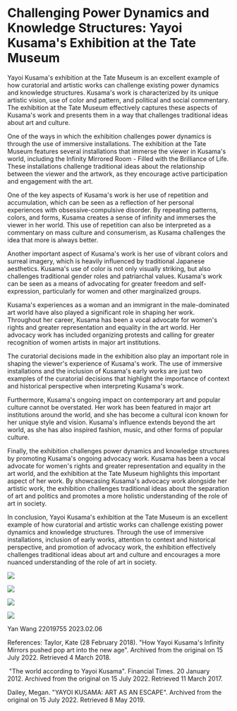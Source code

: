 # Challenging Power Dynamics and Knowledge Structures: Yayoi Kusama's Exhibition at the Tate Museum

Yayoi Kusama's exhibition at the Tate Museum is an excellent example of how curatorial and artistic works can challenge existing power dynamics and knowledge structures. Kusama's work is characterized by its unique artistic vision, use of color and pattern, and political and social commentary. The exhibition at the Tate Museum effectively captures these aspects of Kusama's work and presents them in a way that challenges traditional ideas about art and culture.

One of the ways in which the exhibition challenges power dynamics is through the use of immersive installations. The exhibition at the Tate Museum features several installations that immerse the viewer in Kusama's world, including the Infinity Mirrored Room - Filled with the Brilliance of Life. These installations challenge traditional ideas about the relationship between the viewer and the artwork, as they encourage active participation and engagement with the art.

One of the key aspects of Kusama's work is her use of repetition and accumulation, which can be seen as a reflection of her personal experiences with obsessive-compulsive disorder. By repeating patterns, colors, and forms, Kusama creates a sense of infinity and immerses the viewer in her world. This use of repetition can also be interpreted as a commentary on mass culture and consumerism, as Kusama challenges the idea that more is always better.

Another important aspect of Kusama's work is her use of vibrant colors and surreal imagery, which is heavily influenced by traditional Japanese aesthetics. Kusama's use of color is not only visually striking, but also challenges traditional gender roles and patriarchal values. Kusama's work can be seen as a means of advocating for greater freedom and self-expression, particularly for women and other marginalized groups.

Kusama's experiences as a woman and an immigrant in the male-dominated art world have also played a significant role in shaping her work. Throughout her career, Kusama has been a vocal advocate for women's rights and greater representation and equality in the art world. Her advocacy work has included organizing protests and calling for greater recognition of women artists in major art institutions.

The curatorial decisions made in the exhibition also play an important role in shaping the viewer's experience of Kusama's work. The use of immersive installations and the inclusion of Kusama's early works are just two examples of the curatorial decisions that highlight the importance of context and historical perspective when interpreting Kusama's work.

Furthermore, Kusama's ongoing impact on contemporary art and popular culture cannot be overstated. Her work has been featured in major art institutions around the world, and she has become a cultural icon known for her unique style and vision. Kusama's influence extends beyond the art world, as she has also inspired fashion, music, and other forms of popular culture.

Finally, the exhibition challenges power dynamics and knowledge structures by promoting Kusama's ongoing advocacy work. Kusama has been a vocal advocate for women's rights and greater representation and equality in the art world, and the exhibition at the Tate Museum highlights this important aspect of her work. By showcasing Kusama's advocacy work alongside her artistic work, the exhibition challenges traditional ideas about the separation of art and politics and promotes a more holistic understanding of the role of art in society.

In conclusion, Yayoi Kusama's exhibition at the Tate Museum is an excellent example of how curatorial and artistic works can challenge existing power dynamics and knowledge structures. Through the use of immersive installations, inclusion of early works, attention to context and historical perspective, and promotion of advocacy work, the exhibition effectively challenges traditional ideas about art and culture and encourages a more nuanced understanding of the role of art in society.


![](https://github.com/tomoko-tiba/Critical-Studies-Blog/blob/pics/961675952983_.pic.jpg)

![](https://github.com/tomoko-tiba/Critical-Studies-Blog/blob/pics/971675952985_.pic.jpg)

![](https://github.com/tomoko-tiba/Critical-Studies-Blog/blob/pics/981675952987_.pic.jpg)

![](https://github.com/tomoko-tiba/Critical-Studies-Blog/blob/pics/991675952990_.pic.jpg)

Yan Wang 22019755
2023.02.06
 
References:
Taylor, Kate (28 February 2018). "How Yayoi Kusama's Infinity Mirrors pushed pop art into the new age". Archived from the original on 15 July 2022. Retrieved 4 March 2018.

 "The world according to Yayoi Kusama". Financial Times. 20 January 2012. Archived from the original on 15 July 2022. Retrieved 11 March 2017.

Dailey, Megan. "YAYOI KUSAMA: ART AS AN ESCAPE". Archived from the original on 15 July 2022. Retrieved 8 May 2019. 
